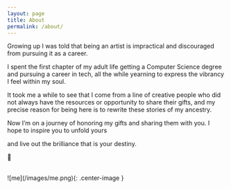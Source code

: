 ```yaml
---
layout: page
title: About
permalink: /about/
---
```


Growing up I was told that being an artist is impractical and discouraged from pursuing it as a career.

I spent the first chapter of my adult life getting a Computer Science degree and pursuing a career in tech, all the while yearning to express the vibrancy I feel within my soul.

It took me a while to see that I come from a line of creative people who did not always have the resources or opportunity to share their gifts, and my precise reason for being here is to rewrite these stories of my ancestry.

Now I’m on a journey of honoring my gifts and sharing them with you. I hope to inspire you to unfold yours

and live out the brilliance that is your destiny.

🌟

<br />
![me](/images/me.png){: .center-image }
